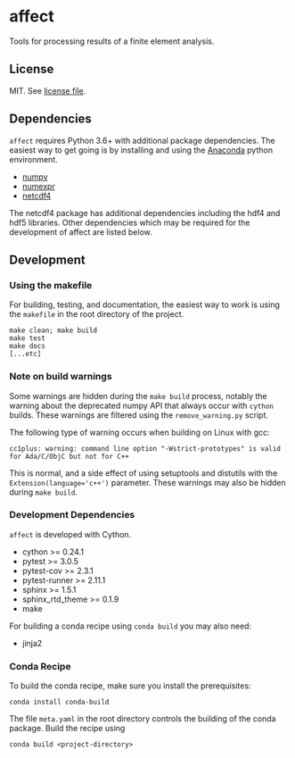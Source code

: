 affect
======

Tools for processing results of a finite element analysis.

License
-------

MIT. See [license file](https://github.com/kdcopps/affect/blob/master/LICENSE).

Dependencies
------------

`affect` requires Python 3.6+ with additional package dependencies. The easiest way to get going
 is by installing and using the [Anaconda](https://www.continuum.io/downloads) python environment.

* [numpy](htttps://www.numpy.org)
* [numexpr](https://github.com/pydata/numexpr)
* [netcdf4](https://pypi.python.org/pypi/netCDF4)

The netcdf4 package has additional dependencies including the hdf4 and hdf5 libraries.
Other dependencies which may be required for the development of affect are listed below.



Development
-----------

### Using the makefile
 
For building, testing, and documentation, the easiest way to work is using the `makefile` 
in the root directory of the project.

```
make clean; make build
make test
make docs
[...etc]
```

### Note on build warnings

Some warnings are hidden during the `make build` process, notably the warning about the 
deprecated numpy API that always occur with `cython` builds. These warnings are filtered using 
the `remove_warning.py` script.


The following type of warning occurs when building on Linux with gcc: 

```
cc1plus: warning: command line option "-Wstrict-prototypes" is valid for Ada/C/ObjC but not for C++
```

This is normal, and a side effect of using setuptools and distutils with the 
`Extension(language='c++')` parameter. These warnings may also be hidden during `make build`. 

### Development Dependencies

`affect` is developed with Cython.

* cython >= 0.24.1
* pytest >= 3.0.5
* pytest-cov >= 2.3.1
* pytest-runner >= 2.11.1
* sphinx >= 1.5.1
* sphinx_rtd_theme >= 0.1.9
* make

For building a conda recipe using `conda build` you may also need:

* jinja2

### Conda Recipe

To build the conda recipe, make sure you install the prerequisites:

`conda install conda-build`

The file `meta.yaml` in the root directory controls the building of the conda package.
Build the recipe using

`conda build <project-directory>`